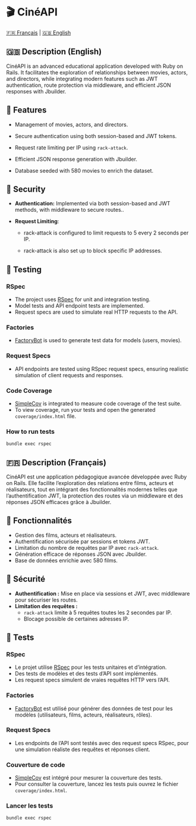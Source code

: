 # 🎬 CinéAPI
[🇫🇷 Français](#fr) | [🇬🇧 English](#en)




## <a id="en"></a>🇬🇧 Description (English)
CinéAPI is an advanced educational application developed with Ruby on Rails. It facilitates the exploration of relationships between movies, actors, and directors, while integrating modern features such as JWT authentication, route protection via middleware, and efficient JSON responses with Jbuilder.



## 🚀 Features
- Management of movies, actors, and directors.

- Secure authentication using both session-based and JWT tokens.

- Request rate limiting per IP using ``rack-attack``.

- Efficient JSON response generation with Jbuilder.

- Database seeded with 580 movies to enrich the dataset.

## 🔐 Security
- **Authentication:** Implemented via both session-based and JWT methods, with middleware to secure routes..

- **Request Limiting**:

  - rack-attack is configured to limit requests to 5 every 2 seconds per IP.

  - rack-attack is also set up to block specific IP addresses.

## 🧪 Testing

### RSpec
- The project uses [RSpec](https://rspec.info/) for unit and integration testing.
- Model tests and API endpoint tests are implemented.
- Request specs are used to simulate real HTTP requests to the API.

### Factories
- [FactoryBot](https://github.com/thoughtbot/factory_bot_rails) is used to generate test data for models (users, movies).

### Request Specs
- API endpoints are tested using RSpec request specs, ensuring realistic simulation of client requests and responses.

### Code Coverage
- [SimpleCov](https://github.com/simplecov-ruby/simplecov) is integrated to measure code coverage of the test suite.
- To view coverage, run your tests and open the generated `coverage/index.html` file.

### How to run tests

```sh
bundle exec rspec
```
## <a id="fr"></a>🇫🇷 Description (Français)

CinéAPI est une application pédagogique avancée développée avec Ruby on Rails. Elle facilite l’exploration des relations entre films, acteurs et réalisateurs, tout en intégrant des fonctionnalités modernes telles que l’authentification JWT, la protection des routes via un middleware et des réponses JSON efficaces grâce à Jbuilder.

## 🚀 Fonctionnalités
- Gestion des films, acteurs et réalisateurs.
- Authentification sécurisée par sessions et tokens JWT.
- Limitation du nombre de requêtes par IP avec `rack-attack`.
- Génération efficace de réponses JSON avec Jbuilder.
- Base de données enrichie avec 580 films.

## 🔐 Sécurité
- **Authentification :** Mise en place via sessions et JWT, avec middleware pour sécuriser les routes.
- **Limitation des requêtes :**
  - `rack-attack` limite à 5 requêtes toutes les 2 secondes par IP.
  - Blocage possible de certaines adresses IP.

## 🧪 Tests

### RSpec
- Le projet utilise [RSpec](https://rspec.info/) pour les tests unitaires et d’intégration.
- Des tests de modèles et des tests d’API sont implémentés.
- Les request specs simulent de vraies requêtes HTTP vers l’API.

### Factories
- [FactoryBot](https://github.com/thoughtbot/factory_bot_rails) est utilisé pour générer des données de test pour les modèles (utilisateurs, films, acteurs, réalisateurs, rôles).

### Request Specs
- Les endpoints de l’API sont testés avec des request specs RSpec, pour une simulation réaliste des requêtes et réponses client.

### Couverture de code
- [SimpleCov](https://github.com/simplecov-ruby/simplecov) est intégré pour mesurer la couverture des tests.
- Pour consulter la couverture, lancez les tests puis ouvrez le fichier `coverage/index.html`.

### Lancer les tests

```sh
bundle exec rspec
```
